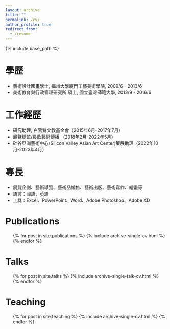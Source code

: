 ```yaml
---
layout: archive
title: ""
permalink: /cv/
author_profile: true
redirect_from:
  - /resume
---
```


{% include base_path %}

學歷
======
* 藝術設計國畫學士, 福州大學廈門工藝美術學院, 2009/6 - 2013/6
* 美術教育與行政管理研究所 碩士, 國立臺灣師範大學, 2013/9 - 2016/6

工作經歷
======
* 研究助理, 白鷺鷥文教基金會（2015年6月-2017年7月） 
* 展覽總監/長歌藝術傳播 （2018年2月-2022年5月）
* 硅谷亞洲藝術中心(Silicon Valley Asian Art Center)策展助理（2022年10月-2023年4月）
  
專長
======
* 展覽企劃、藝術導覽、藝術品銷售、藝術出版、藝術寫作、繪畫等
* 語言：國語、英語 
* 工具：Excel、PowerPoint、Word、Adobe Photoshop、Adobe XD


Publications
======
  <ul>{% for post in site.publications %}
    {% include archive-single-cv.html %}
  {% endfor %}</ul>
  
Talks
======
  <ul>{% for post in site.talks %}
    {% include archive-single-talk-cv.html %}
  {% endfor %}</ul>
  
Teaching
======
  <ul>{% for post in site.teaching %}
    {% include archive-single-cv.html %}
  {% endfor %}</ul>
  